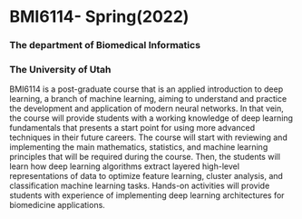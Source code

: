 # BMI6114- Spring(2022)
### The department of Biomedical Informatics
### The University of Utah

BMI6114 is a post-graduate course that is an applied introduction to deep learning, a branch of machine learning, aiming to understand and practice the development and application of modern neural networks. In that vein, the course will provide students with a working knowledge of deep learning fundamentals that presents a start point for using more advanced techniques in their future careers. The course will start with reviewing and implementing the main mathematics, statistics, and machine learning principles that will be required during the course. Then, the students will learn how deep learning algorithms extract layered high-level representations of data to optimize feature learning, cluster analysis, and classification machine learning tasks.  Hands-on activities will provide students with experience of implementing deep learning architectures for biomedicine applications.
